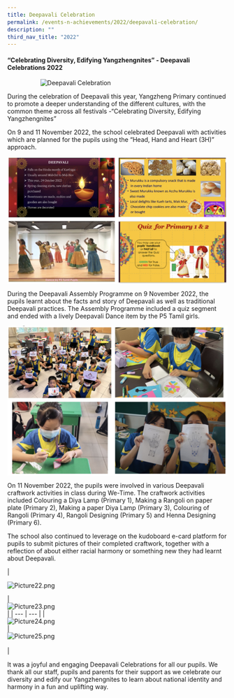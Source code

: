```yaml
---
title: Deepavali Celebration
permalink: /events-n-achievements/2022/deepavali-celebration/
description: ""
third_nav_title: "2022"
---
```

#### “Celebrating Diversity, Edifying Yangzhengnites” - Deepavali Celebrations 2022

<style>  
img {  
  display: block;  
  margin-left: auto;  
  margin-right: auto;  
}  
</style>  
<body><img src="![](/images/Picture_1.png)" alt="Deepavali Celebration" style="width:70%;">  
  
</body> 

During the celebration of Deepavali this year, Yangzheng Primary continued to promote a deeper understanding of the different cultures, with the common theme across all festivals -“Celebrating Diversity, Edifying Yangzhengnites”

On 9 and 11 November 2022, the school celebrated Deepavali with activities which are planned for the pupils using the “Head, Hand and Heart (3H)” approach. 

![Deepvali Celebration 2022](/images/Deepavali%20Celebration%202022_1.jpg)

During the Deepavali Assembly Programme on 9 November 2022, the pupils learnt about the facts and story of Deepavali as well as traditional Deepavali practices. The Assembly Programme included a quiz segment and ended with a lively Deepavali Dance item by the P5 Tamil girls.  

![Deepvali Celebration 2022](/images/Deepvali%20Celebration%202022_2.jpg)

On 11 November 2022, the pupils were involved in various Deepavali craftwork activities in class during We-Time. The craftwork activities included Colouring a Diya Lamp (Primary 1), Making a Rangoli on paper plate (Primary 2), Making a paper Diya Lamp (Primary 3), Colouring of Rangoli (Primary 4), Rangoli Designing (Primary 5) and Henna Designing (Primary 6).

The school also continued to leverage on the kudoboard e-card platform for pupils to submit pictures of their completed craftwork, together with a reflection of about either racial harmony or something new they had learnt about Deepavali.

|   
  
![Picture22.png](https://yangzhengpri.moe.edu.sg/qql/slot/u703/Deepavali%202022/Picture22.png)  
  
 | ![Picture23.png](https://yangzhengpri.moe.edu.sg/qql/slot/u703/Deepavali%202022/Picture23.png) |
| --- | --- |
| ![Picture24.png](https://yangzhengpri.moe.edu.sg/qql/slot/u703/Deepavali%202022/Picture24.png) | ![Picture25.png](https://yangzhengpri.moe.edu.sg/qql/slot/u703/Deepavali%202022/Picture25.png)  
 |

It was a joyful and engaging Deepavali Celebrations for all our pupils. We thank all our staff, pupils and parents for their support as we celebrate our diversity and edify our Yangzhengnites to learn about national identity and harmony in a fun and uplifting way.